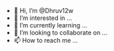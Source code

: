 - 👋 Hi, I’m @Dhruv12w
- 👀 I’m interested in ...
- 🌱 I’m currently learning ...
- 💞️ I’m looking to collaborate on ...
- 📫 How to reach me ...

<!---
Dhruv12w/Dhruv12w is a ✨ special ✨ repository because its `README.md` (this file) appears on your GitHub profile.
You can click the Preview link to take a look at your changes.
--->
